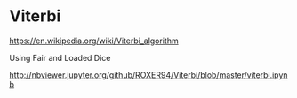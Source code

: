 # Viterbi
https://en.wikipedia.org/wiki/Viterbi_algorithm

Using Fair and Loaded Dice

http://nbviewer.jupyter.org/github/ROXER94/Viterbi/blob/master/viterbi.ipynb
